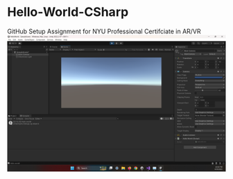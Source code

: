 # Hello-World-CSharp
 GitHub Setup Assignment for NYU Professional Certifciate in AR/VR
 ![](UnityScreenshot.png)